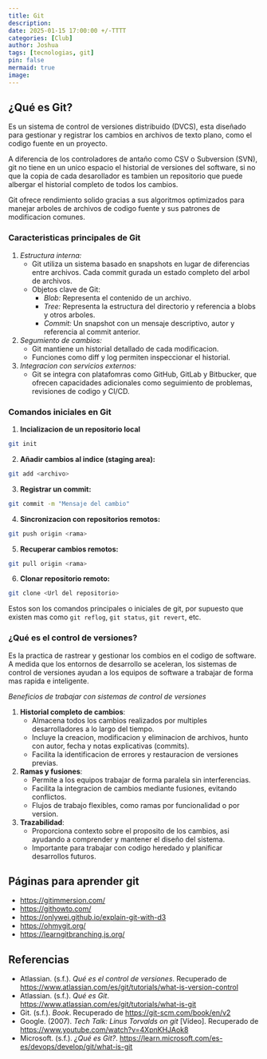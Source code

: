 ```yaml
---
title: Git 
description: 
date: 2025-01-15 17:00:00 +/-TTTT
categories: [Club]
author: Joshua 
tags: [tecnologias, git]
pin: false
mermaid: true
image:
---
```


## ¿Qué es Git?

Es un sistema de control de versiones distribuido (DVCS), esta diseñado para gestionar y registrar los cambios en archivos de texto plano, como el codigo fuente en un proyecto.

A diferencia de los controladores de antaño como CSV o Subversion (SVN), git no tiene en un unico espacio el historial de versiones del software, si no que la copia de cada desarollador es tambien un repositorio que puede albergar el historial completo de todos los cambios.

Git ofrece rendimiento solido gracias a sus algoritmos optimizados para manejar arboles de archivos de codigo fuente y sus patrones de modificacion comunes. 

### Caracteristicas principales de Git

1. *Estructura interna:*
	- Git utiliza un sistema basado en snapshots en lugar de diferencias entre archivos. Cada commit gurada un estado completo del arbol de archivos.
	- Objetos clave de Git:
		- *Blob:* Representa el contenido de un archivo.
		- *Tree:* Representa la estructura del directorio y referencia a blobs y otros arboles.
		- *Commit:* Un snapshot con un mensaje descriptivo, autor y referencia al commit anterior. 
2. *Segumiento de cambios:*
	- Git mantiene un historial detallado de cada modificacion.
	- Funciones como diff y log permiten inspeccionar el historial.
3. *Integracion con servicios externos:* 
	- Git se integra con platafomras como GitHub, GitLab y Bitbucker, que ofrecen capacidades adicionales como seguimiento de problemas, revisiones de codigo y CI/CD. 

### Comandos iniciales en Git 

1. **Incializacion de un repositorio local**
```bash
git init
```

2. **Añadir cambios al indice (staging area):**
```bash
git add <archivo>
```

3. **Registrar un commit:**
```bash
git commit -m "Mensaje del cambio"
```

4. **Sincronizacion con repositorios remotos:**
```bash
git push origin <rama>
```

5. **Recuperar cambios remotos:**
```bash
git pull origin <rama>
```

6. **Clonar repositorio remoto:**
```bash
git clone <Url del repositorio>
```

Estos son los comandos principales o iniciales de git, por supuesto que existen mas como `git reflog`, `git status`, `git revert`, etc.

### ¿Qué es el control de versiones?

Es la practica de rastrear y gestionar los combios en el codigo de software. A medida que los entornos de desarrollo se aceleran, los sistemas de control de versiones ayudan a los equipos de software a trabajar de forma mas rapida e inteligente.

*Beneficios de trabajar con sistemas de control de versiones*
1. **Historial completo de cambios**:
    - Almacena todos los cambios realizados por multiples desarrolladores a lo largo del tiempo.
    - Incluye la creacion, modificacion y eliminacion de archivos, hunto con autor, fecha y notas explicativas (commits).
    - Facilita la identificacion de errores y restauracion de versiones previas.
2. **Ramas y fusiones**:
	- Permite a los equipos trabajar de forma paralela sin interferencias.
	- Facilita la integracion de cambios mediante fusiones, evitando conflictos.
	- Flujos de trabajo flexibles, como ramas por funcionalidad o por version.
3. **Trazabilidad**:
	- Proporciona contexto sobre el proposito de los cambios, asi ayudando a comprender y mantener el diseño del sistema.
	- Importante para trabajar con codigo heredado y planificar desarrollos futuros.

## Páginas para aprender git

- <https://gitimmersion.com/>
- <https://githowto.com/>
- <https://onlywei.github.io/explain-git-with-d3>
- <https://ohmygit.org/>
- <https://learngitbranching.js.org/>

## Referencias

- Atlassian. (s.f.). *Qué es el control de versiones*. Recuperado de <https://www.atlassian.com/es/git/tutorials/what-is-version-control> 
- Atlassian. (s.f.). *Qué es Git*. https://www.atlassian.com/es/git/tutorials/what-is-git 
- Git. (s.f.). *Book*. Recuperado de <https://git-scm.com/book/en/v2> 
- Google. (2007). *Tech Talk: Linus Torvalds on git* [Vídeo]. Recuperado de <https://www.youtube.com/watch?v=4XpnKHJAok8>
- Microsoft. (s.f.). *¿Qué es Git?*. <https://learn.microsoft.com/es-es/devops/develop/git/what-is-git>